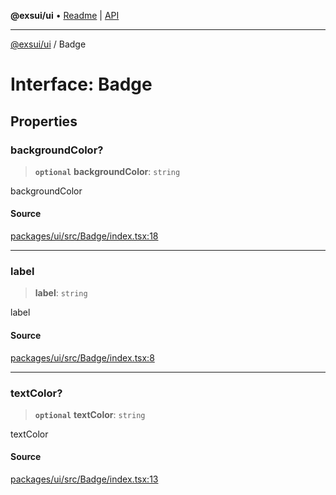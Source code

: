 **@exsui/ui** • [Readme](../README.md) \| [API](../globals.md)

***

[@exsui/ui](../README.md) / Badge

# Interface: Badge

## Properties

### backgroundColor?

> **`optional`** **backgroundColor**: `string`

backgroundColor

#### Source

[packages/ui/src/Badge/index.tsx:18](https://github.com/dirheimerb/exsui/blob/c97dab6/packages/ui/src/Badge/index.tsx#L18)

***

### label

> **label**: `string`

label

#### Source

[packages/ui/src/Badge/index.tsx:8](https://github.com/dirheimerb/exsui/blob/c97dab6/packages/ui/src/Badge/index.tsx#L8)

***

### textColor?

> **`optional`** **textColor**: `string`

textColor

#### Source

[packages/ui/src/Badge/index.tsx:13](https://github.com/dirheimerb/exsui/blob/c97dab6/packages/ui/src/Badge/index.tsx#L13)
